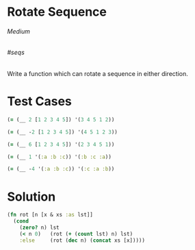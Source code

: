 # Rotate Sequence

###### Medium
###### #seqs

Write a function which can rotate a sequence in either direction.

# Test Cases
```clojure
(= (__ 2 [1 2 3 4 5]) '(3 4 5 1 2))
```
```clojure
(= (__ -2 [1 2 3 4 5]) '(4 5 1 2 3))
```
```clojure
(= (__ 6 [1 2 3 4 5]) '(2 3 4 5 1))
```
```clojure
(= (__ 1 '(:a :b :c)) '(:b :c :a))
```
```clojure
(= (__ -4 '(:a :b :c)) '(:c :a :b))
```

# Solution
```clojure
(fn rot [n [x & xs :as lst]]
  (cond
    (zero? n) lst
    (< n 0)   (rot (+ (count lst) n) lst)
    :else     (rot (dec n) (concat xs [x]))))
```
